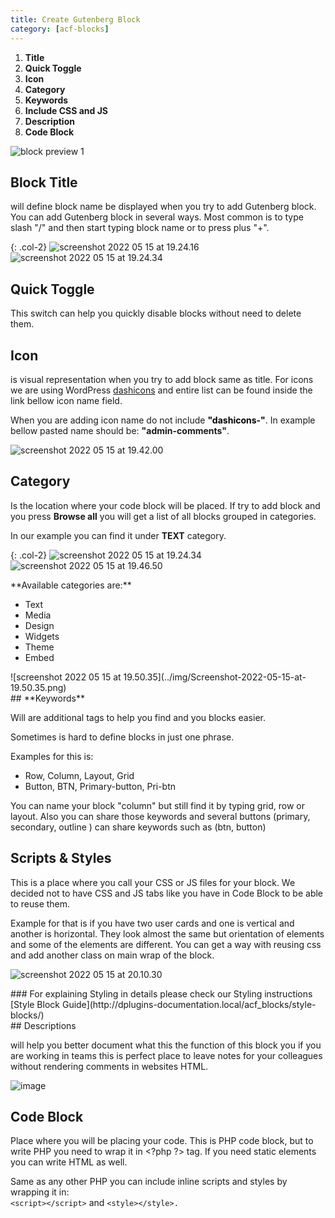 ```yaml
---
title: Create Gutenberg Block
category: [acf-blocks]
---
```


1. **Title**
2. **Quick Toggle**
3. **Icon**
4. **Category**
5. **Keywords**
6. **Include CSS and JS**
7. **Description**
8. **Code Block**

![block preview 1](../img/block-preview-1-800x540.png)

## Block Title 

will define block name be displayed when you try to add Gutenberg block. You can add Gutenberg block in several ways. Most common is to type slash "/" and then start typing block name or to press plus "+".

{: .col-2}
![screenshot 2022 05 15 at 19.24.16](../img/Screenshot-2022-05-15-at-19.24.16.png)
![screenshot 2022 05 15 at 19.24.34](../img/Screenshot-2022-05-15-at-19.24.34-800x1140.png)

## Quick Toggle

This switch can help you quickly disable blocks without need to delete them.

## Icon

is visual representation when you try to add block same as title. For icons we are using WordPress [dashicons](https://developer.wordpress.org/resource/dashicons/#image-rotate-left) and entire list can be found inside the link bellow icon name field.

When you are adding icon name do not include <mark class="has-inline-color has-vivid-red-color" style="background-color:rgba(0, 0, 0, 0)">**"dashicons-"**</mark>. In example bellow pasted name should be: **"**admin-comments**"**.

![screenshot 2022 05 15 at 19.42.00](../img/Screenshot-2022-05-15-at-19.42.00-800x636.png)

## Category

Is the location where your code block will be placed. If try to add block and you press **Browse all** you will get a list of all blocks grouped in categories.

In our example you can find it under **TEXT** category.

{: .col-2}
![screenshot 2022 05 15 at 19.24.34](../img/Screenshot-2022-05-15-at-19.24.34-800x1140.png)
![screenshot 2022 05 15 at 19.46.50](../img/Screenshot-2022-05-15-at-19.46.50.png)

<div class="wp-block-columns"><div class="wp-block-column">**Available categories are:**

- Text
- Media
- Design
- Widgets
- Theme
- Embed

</div><div class="wp-block-column">![screenshot 2022 05 15 at 19.50.35](../img/Screenshot-2022-05-15-at-19.50.35.png)

</div></div>## **Keywords**

Will are additional tags to help you find and you blocks easier.

Sometimes is hard to define blocks in just one phrase.

Examples for this is:

- Row, Column, Layout, Grid
- Button, BTN, Primary-button, Pri-btn

You can name your block "column" but still find it by typing grid, row or layout. Also you can share those keywords and several buttons (primary, secondary, outline ) can share keywords such as (btn, button)

## Scripts &amp; Styles

This is a place where you call your CSS or JS files for your block. We decided not to have CSS and JS tabs like you have in Code Block to be able to reuse them.

Example for that is if you have two user cards and one is vertical and another is horizontal. They look almost the same but orientation of elements and some of the elements are different. You can get a way with reusing css and add another class on main wrap of the block.

![screenshot 2022 05 15 at 20.10.30](../img/Screenshot-2022-05-15-at-20.10.30.png)

<div class="wp-block-group">### For explaining Styling in details please check our Styling instructions

<div class="wp-block-buttons"><div class="wp-block-button">[Style Block Guide](http://dplugins-documentation.local/acf_blocks/style-blocks/)</div></div></div>## Descriptions

will help you better document what this the function of this block you if you are working in teams this is perfect place to leave notes for your colleagues without rendering comments in websites HTML.

![image](../img/image-800x245.png)

## Code Block

Place where you will be placing your code. This is PHP code block, but to write PHP you need to wrap it in &lt;?php ?&gt; tag. If you need static elements you can write HTML as well.

Same as any other PHP you can include inline scripts and styles by wrapping it in:  
`<script></script>` and `<style></style>.`